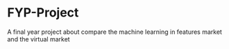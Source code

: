 # FYP-Project
A final year project about compare the machine learning in features market and the virtual market
